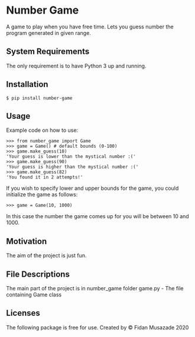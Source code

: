# Number Game
A game to play when you have free time. Lets you guess number the program generated in given range.

## System Requirements
The only requirement is to have Python 3 up and running.

## Installation
```
$ pip install number-game
```

## Usage
Example code on how to use:
```
>>> from number_game import Game
>>> game = Game() # default bounds (0-100)
>>> game.make_guess(10)
'Your guess is lower than the mystical number :('
>>> game.make_guess(90)
'Your guess is higher than the mystical number :('
>>> game.make_guess(82)
'You found it in 2 attempts!'
```
If you wish to specify lower and upper bounds for the game, you could initialize the game as follows:
```
>>> game = Game(10, 1000)
```
In this case the number the game comes up for you will be between 10 and 1000.

## Motivation
The aim of the project is just fun.

## File Descriptions
The main part of the project is in number_game folder
game.py - The file containing Game class

## Licenses
The following package is free for use. Created by © Fidan Musazade 2020
